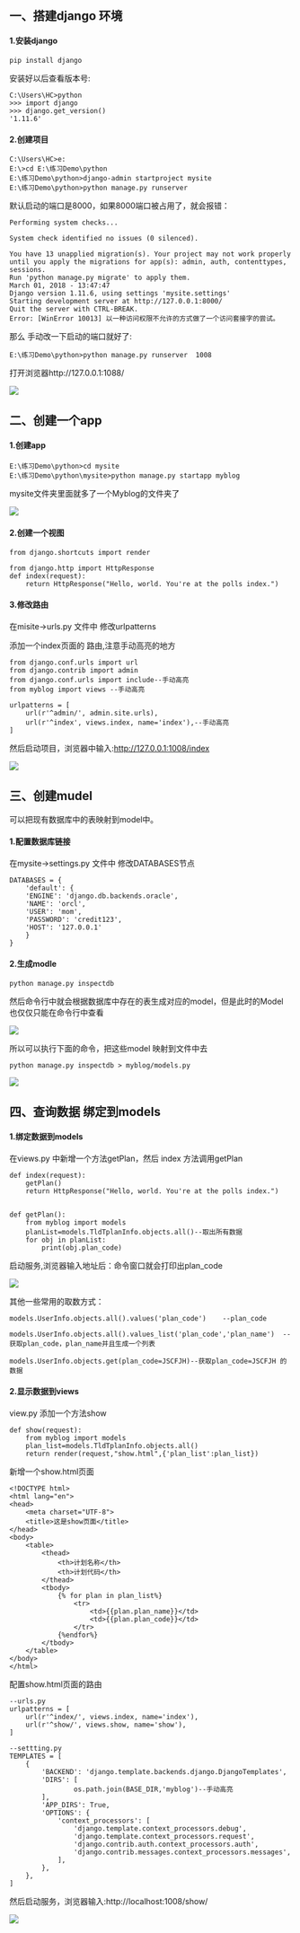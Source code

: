 ## 一、搭建django 环境

 #### 1.安装django

```
pip install django
```

安装好以后查看版本号:

```
C:\Users\HC>python
>>> import django
>>> django.get_version()
'1.11.6'
```

#### 2.创建项目

```
C:\Users\HC>e:
E:\>cd E:\练习Demo\python
E:\练习Demo\python>django-admin startproject mysite
E:\练习Demo\python>python manage.py runserver
```

默认启动的端口是8000，如果8000端口被占用了，就会报错：

```
Performing system checks...

System check identified no issues (0 silenced).

You have 13 unapplied migration(s). Your project may not work properly until you apply the migrations for app(s): admin, auth, contenttypes, sessions.
Run 'python manage.py migrate' to apply them.
March 01, 2018 - 13:47:47
Django version 1.11.6, using settings 'mysite.settings'
Starting development server at http://127.0.0.1:8000/
Quit the server with CTRL-BREAK.
Error: [WinError 10013] 以一种访问权限不允许的方式做了一个访问套接字的尝试。
```

那么 手动改一下启动的端口就好了:

```
E:\练习Demo\python>python manage.py runserver  1008
```

打开浏览器http://127.0.0.1:1088/

![](img/1.png)

## 二、创建一个app

#### 1.创建app

```
E:\练习Demo\python>cd mysite
E:\练习Demo\python\mysite>python manage.py startapp myblog
```

mysite文件夹里面就多了一个Myblog的文件夹了

 

![](img/2.png)



#### 2.创建一个视图

```
from django.shortcuts import render

from django.http import HttpResponse
def index(request):
    return HttpResponse("Hello, world. You're at the polls index.")
```



#### 3.修改路由

在misite->urls.py  文件中 修改urlpatterns

添加一个index页面的 路由,注意手动高亮的地方

```
from django.conf.urls import url
from django.contrib import admin
from django.conf.urls import include--手动高亮
from myblog import views --手动高亮

urlpatterns = [
    url(r'^admin/', admin.site.urls),
    url(r'^index', views.index, name='index'),--手动高亮
]
```

然后启动项目，浏览器中输入:http://127.0.0.1:1008/index

![](img/3.png)



## 三、创建mudel

可以把现有数据库中的表映射到model中。

#### 1.配置数据库链接

在mysite->settings.py 文件中 修改DATABASES节点

```
DATABASES = {
    'default': {
    'ENGINE': 'django.db.backends.oracle',
    'NAME': 'orcl',
    'USER': 'mom',
    'PASSWORD': 'credit123',
    'HOST': '127.0.0.1'
    }
}
```



#### 2.生成modle

```
python manage.py inspectdb 
```

然后命令行中就会根据数据库中存在的表生成对应的model，但是此时的Model 也仅仅只能在命令行中查看

![](img/4.png)

所以可以执行下面的命令，把这些model 映射到文件中去

```
python manage.py inspectdb > myblog/models.py
```

![](img/5.png)





## 四、查询数据 绑定到models

#### 1.绑定数据到models



在views.py 中新增一个方法getPlan，然后 index 方法调用getPlan

```
def index(request):
    getPlan()
    return HttpResponse("Hello, world. You're at the polls index.")


def getPlan():
    from myblog import models
    planList=models.TldTplanInfo.objects.all()--取出所有数据
    for obj in planList:
        print(obj.plan_code)
```



启动服务,浏览器输入地址后：命令窗口就会打印出plan_code

![](img/6.png)



其他一些常用的取数方式：

```
models.UserInfo.objects.all().values('plan_code')    --plan_code

models.UserInfo.objects.all().values_list('plan_code','plan_name')  --获取plan_code，plan_name并且生成一个列表

models.UserInfo.objects.get(plan_code=JSCFJH)--获取plan_code=JSCFJH 的数据

```



#### 2.显示数据到views

view.py 添加一个方法show

```
def show(request):
    from myblog import models
    plan_list=models.TldTplanInfo.objects.all()
    return render(request,"show.html",{'plan_list':plan_list})
```

新增一个show.html页面

```
<!DOCTYPE html>
<html lang="en">
<head>
    <meta charset="UTF-8">
    <title>这是show页面</title>
</head>
<body>
    <table>
        <thead>
            <th>计划名称</th>
            <th>计划代码</th>
        </thead>
        <tbody>
            {% for plan in plan_list%}
                <tr>
                    <td>{{plan.plan_name}}</td>
                    <td>{{plan.plan_code}}</td>
                </tr>
            {%endfor%}
        </tbody>
    </table>
</body>
</html>
```



配置show.html页面的路由

```
--urls.py
urlpatterns = [
    url(r'^index/', views.index, name='index'),
    url(r'^show/', views.show, name='show'),
]
```

```
--settting.py
TEMPLATES = [
    {
        'BACKEND': 'django.template.backends.django.DjangoTemplates',
        'DIRS': [
                os.path.join(BASE_DIR,'myblog')--手动高亮
        ],
        'APP_DIRS': True,
        'OPTIONS': {
            'context_processors': [
                'django.template.context_processors.debug',
                'django.template.context_processors.request',
                'django.contrib.auth.context_processors.auth',
                'django.contrib.messages.context_processors.messages',
            ],
        },
    },
]
```



然后启动服务，浏览器输入:http://localhost:1008/show/

![](img/7.png)




